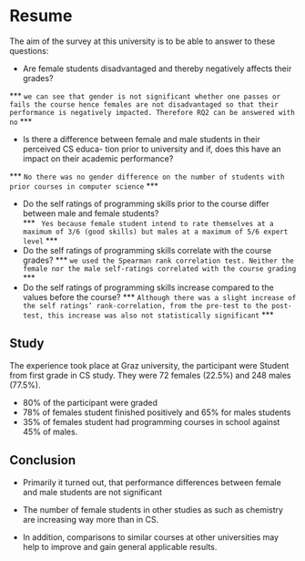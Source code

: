# Resume

The aim of the survey at this university is to be able to answer to these questions:
- Are female students disadvantaged and thereby negatively affects their grades?

*** `we can see that gender is not significant whether one passes or fails the course hence females are not disadvantaged so that their performance is negatively impacted. Therefore RQ2 can be answered with no` ***

- Is there a difference between female and male students in their perceived CS educa-
tion prior to university and if, does this have an impact on their
academic performance? 

*** `No there was no gender difference on the number of students with prior courses in computer science` ***

 

- Do the self ratings of programming skills prior to the course differ between male and female students?  
*** ` Yes because female student intend to rate themselves at a maximum of 3/6 (good skills) but males at a maximum of 5/6 expert level` ***
- Do the self ratings of programming skills correlate with the course grades?
*** `we used the Spearman rank correlation test. Neither the female nor the male self-ratings correlated with the course grading` ***
- Do the self ratings of programming skills increase compared to the values before the course?
*** `Although there was a slight increase of the self ratings’ rank-correlation, from the pre-test to the post-test, this increase was also not statistically significant` ***


## Study

The experience took place at Graz university, the participant were Student from first grade in CS study. They were 72 females (22.5%) and 248 males (77.5%).

- 80% of the participant were graded
- 78% of females student finished positively and 65% for males students
- 35% of females student had programming courses in school against 45% of males.


## Conclusion

- Primarily it turned out, that performance differences between female and male students are not significant

- The number of female students in other studies as such as chemistry are increasing way more than in CS. 

- In addition, comparisons to similar courses at other universities may help to improve and gain general applicable results.